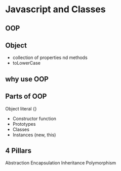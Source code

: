 # Javascript and Classes

## OOP 

## Object 
- collection of properties nd methods
- toLowerCase

## why use OOP

## Parts of OOP
Object literal {}

- Constructor function
- Prototypes
- Classes
- Instances (new, this)


## 4 Pillars
Abstraction
Encapsulation
Inheritance
Polymorphism
